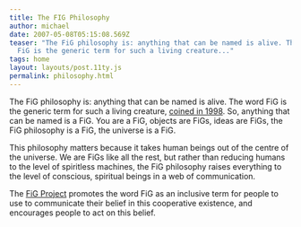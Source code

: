 ```yaml
---
title: The FIG Philosophy
author: michael
date: 2007-05-08T05:15:08.569Z
teaser: "The FiG philosophy is: anything that can be named is alive. The word
  FiG is the generic term for such a living creature..."
tags: home
layout: layouts/post.11ty.js
permalink: philosophy.html
---
```

The FiG philosophy is: anything that can be named is alive. The word FiG is the generic term for such a living creature, [coined in 1998](./figstory.md). So, anything that can be named is a FiG. You are a FiG, objects are FiGs, ideas are FiGs, the FiG philosophy is a FiG, the universe is a FiG.

This philosophy matters because it takes human beings out of the centre of the universe. We are FiGs like all the rest, but rather than reducing humans to the level of spiritless machines, the FiG philosophy raises everything to the level of conscious, spiritual beings in a web of communication.

The [FiG Project](./project.md) promotes the word FiG as an inclusive term for people to use to communicate their belief in this cooperative existence, and encourages people to act on this belief.